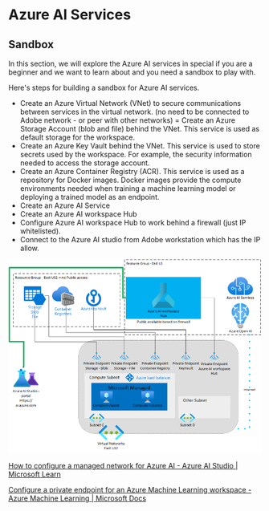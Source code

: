 # Azure AI Services

## Sandbox

In this section, we will explore the Azure AI services in special if you are a beginner and we want to learn about and you need a sandbox to play with.

Here's steps for building a sandbox for Azure AI services.

- Create an Azure Virtual Network (VNet) to secure communications between services in the virtual network. (no need to be connected to Adobe network - or peer with other networks)
= Create an Azure Storage Account (blob and file) behind the VNet. This service is used as default storage for the workspace.
- Create an Azure Key Vault behind the VNet. This service is used to store secrets used by the workspace. For example, the security information needed to access the storage account.
- Create an Azure Container Registry (ACR). This service is used as a repository for Docker images. Docker images provide the compute environments needed when training a machine learning model or deploying a trained model as an endpoint.
- Create an Azure AI Service
- Create an Azure AI workspace Hub
- Configure Azure AI workspace Hub to work behind a firewall (just IP whitelisted).
- Connect to the Azure AI studio from Adobe workstation which has the IP allow.

![Sandbox](./azureaisandbox.png)

[How to configure a managed network for Azure AI - Azure AI Studio | Microsoft Learn](https://learn.microsoft.com/en-us/azure/ai-studio/how-to/configure-managed-network?tabs=azure-cli)

[Configure a private endpoint for an Azure Machine Learning workspace - Azure Machine Learning | Microsoft Docs](https://docs.microsoft.com/en-us/azure/machine-learning/how-to-configure-private-endpoint)